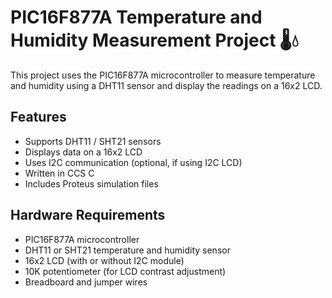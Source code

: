# PIC16F877A Temperature and Humidity Measurement Project 🌡️💧

This project uses the PIC16F877A microcontroller to measure temperature and humidity using a DHT11 sensor and display the readings on a 16x2 LCD.

## Features
- Supports DHT11 / SHT21 sensors
- Displays data on a 16x2 LCD
- Uses I2C communication (optional, if using I2C LCD)
- Written in CCS C
- Includes Proteus simulation files

## Hardware Requirements
- PIC16F877A microcontroller
- DHT11 or SHT21 temperature and humidity sensor
- 16x2 LCD (with or without I2C module)
- 10K potentiometer (for LCD contrast adjustment)
- Breadboard and jumper wires

